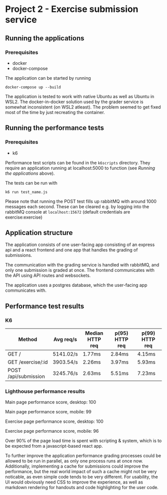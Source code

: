 # Project 2 - Exercise submission service

## Running the applications
### Prerequisites 
* docker
* docker-compose

The application can be started by running
```
docker-compose up --build
```

The application is tested to work with native Ubuntu as well as Ubuntu in WSL2. The docker-in-docker solution used by the grader service is somewhat inconsistent (on WSL2 atleast). The problem seemed to get fixed most of the time by just recreating the container.

## Running the performance tests
### Prerequisites
* k6

Performance test scripts can be found in the `k6scripts` directory.
They require an application running at localhost:5000 to function (see *Running the applications* above).

The tests can be run with
```
k6 run test_name.js
```

Please note that running the POST test fills up rabbitMQ with around 1000 messages each second. These can be cleared e.g. by logging into the rabbitMQ console at `localhost:15672` (default credentials are exercise:exercise)


## Application structure
The application consists of one user-facing app consisting of an express api and a react frontend and one app that handles the grading of submissions.

The communication with the grading service is handled with rabbitMQ, and only one submission is graded at once. The frontend communicates with the API using API routes and websockets.

The application uses a postgres database, which the user-facing app communicates with.

## Performance test results

### K6
| Method                | Avg req/s | Median HTTP req | p(95) HTTP req | p(99) HTTP req |
| --------------------- | --------- | --------------- | -------------- | -------------- |
| GET /                 | 5141.02/s | 1.77ms          | 2.84ms         | 4.15ms         |
| GET /exercise/:id     | 3903.54/s | 2.26ms          | 3.97ms         | 5.93ms         |
| POST /api/submission  | 3245.76/s | 2.63ms          | 5.51ms         | 7.23ms         |

### Lighthouse performance results

Main page performance score, desktop: 100

Main page performance score, mobile: 99 

Exercise page performance score, desktop: 100

Exercise page performance score, mobile: 96 

Over 90% of the page load time is spent with scripting & system, which is to be expected from a javascript-based react app.

To further improve the application performance grading processes could be allowed to be run in parallel, as only one process runs at once now.
Additionally, implementing a cache for submissions could improve the performance, but the real world impact of such a cache might not be very noticable, as even simple code tends to be very different. For usability, the UI would obviously need CSS to improve the experience, as well as markdown rendering for handouts and code highlighting for the user code.